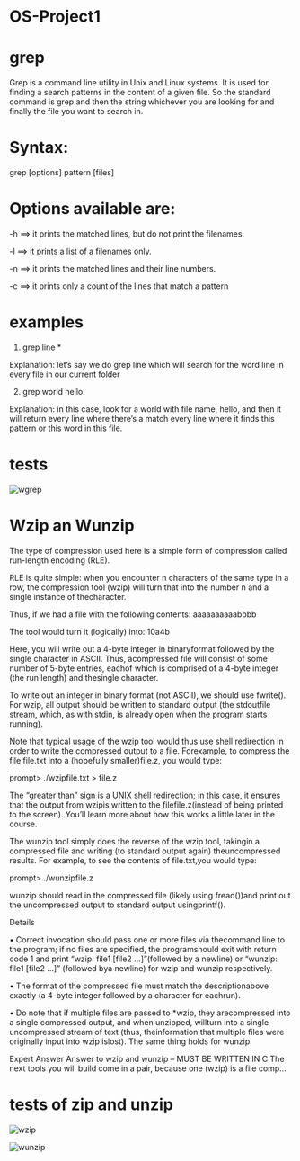 # OS-Project1


# grep

Grep is a command line utility in Unix and Linux systems. It is used for finding a search patterns in the content of a given file.
So the standard command is grep and then the string whichever you are looking for and finally the file  you want to search in.

# Syntax:

grep [options] pattern [files]

# Options available are:

-h ==> it prints the matched lines, but do not print the filenames.

-l ==> it prints a list of a filenames only.

-n ==> it prints the matched lines and their line numbers.

-c ==> it prints only a count of the lines that match a pattern





# examples

1.  grep  line *

Explanation: let’s say we do grep line which will search for the word line in every file in our current folder

 2.  grep world  hello
 
 Explanation: in this case, look for a world with file name, hello, and then it will return every line where there’s a match every line where it finds this pattern or this word in this file.



# tests

![wgrep](https://user-images.githubusercontent.com/66404704/148626285-f5ad1144-1b6d-4f02-9eec-61db073565ff.jpeg)



# Wzip an Wunzip




The type of compression used here is a simple form of compression called run-length encoding (RLE).

RLE is quite simple: when you encounter n characters of the same type in a row, the compression tool (wzip) will turn that into the number n and a single instance of thecharacter.

Thus, if we had a file with the following contents: aaaaaaaaaabbbb 

The tool would turn it (logically) into: 10a4b

Here, you will write out a 4-byte integer in binaryformat followed by the single character in ASCII. Thus, acompressed file will consist of some number of 5-byte entries, eachof which is comprised of a 4-byte integer (the run length) and thesingle character.

To write out an integer in binary format (not ASCII), we should use fwrite(). For wzip, all output should be written to standard output (the stdoutfile stream, which, as with stdin, is already open when the program starts running).

Note that typical usage of the wzip tool would thus use shell redirection in order to write the compressed output to a file. Forexample, to compress the file file.txt into a (hopefully smaller)file.z, you would type:

prompt> ./wzipfile.txt > file.z

The “greater than” sign is a UNIX shell redirection; in this case, it ensures that the output from wzipis written to the filefile.z(instead of being printed to the screen). You’ll learn more about how this works a little later in the course.

The wunzip tool simply does the reverse of the wzip tool, takingin a compressed file and writing (to standard output again) theuncompressed results. For example, to see the contents of file.txt,you would type:

prompt> ./wunzipfile.z

wunzip should read in the compressed file (likely using fread())and print out the uncompressed output to standard output usingprintf().

Details

• Correct invocation should pass one or more files via thecommand line to the program; if no files are specified, the programshould exit with return code 1 and print “wzip: file1 [file2 …]”(followed by a newline) or “wunzip: file1 [file2 …]” (followed bya newline) for wzip and wunzip respectively.

• The format of the compressed file must match the descriptionabove exactly (a 4-byte integer followed by a character for eachrun).

• Do note that if multiple files are passed to *wzip, they arecompressed into a single compressed output, and when unzipped, willturn into a single uncompressed stream of text (thus, theinformation that multiple files were originally input into wzip islost). The same thing holds for wunzip.

Expert Answer
Answer to wzip and wunzip – MUST BE WRITTEN IN C The next tools you will build come in a pair, because one (wzip) is a file comp…

# tests of zip and unzip

![wzip](https://user-images.githubusercontent.com/66404704/148626333-f2dbaf63-e263-46bd-865c-8777409b6adc.jpeg)


![wunzip](https://user-images.githubusercontent.com/66404704/148626377-afd6b753-f95c-4001-a27c-7556707f26fa.jpeg)





